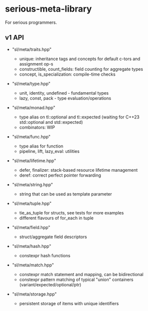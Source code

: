 # serious-meta-library
For serious programmers.

## v1 API

- "sl/meta/traits.hpp"
    - unique: inheritance tags and concepts for default c-tors and assignment op-s
    - constructible, count_fields: field counting for aggregate types
    - concept, is_specialization: compile-time checks
- "sl/meta/type.hpp"
    - unit, identity, undefined - fundamental types
    - lazy, const, pack - type evaluation/operations
- "sl/meta/monad.hpp"
    - type alias on tl::optional and tl::expected (waiting for C++23 std::optional and std::expected)
    - combinators: WIP
- "sl/meta/func.hpp"
    - type alias for function
    - pipeline, lift, lazy_eval: utilities
- "sl/meta/lifetime.hpp"
    - defer, finalizer: stack-based resource lifetime management
    - deref: correct perfect pointer forwarding

- "sl/meta/string.hpp" 
    - string that can be used as template parameter
- "sl/meta/tuple.hpp"
    - tie_as_tuple for structs, see tests for more examples
    - different flavours of for_each in tuple
- "sl/meta/field.hpp"
    - struct/aggregate field descriptors
- "sl/meta/hash.hpp"
    - constexpr hash functions
- "sl/meta/match.hpp"
    - constexpr match statement and mapping, can be bidirectional
    - constexpr pattern matching of typical "union" containers (variant/expected/optional/ptr)
- "sl/meta/storage.hpp"
    - persistent storage of items with unique identifiers
